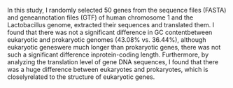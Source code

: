 In this study, I randomly selected 50 genes from the sequence files (FASTA) and geneannotation files (GTF) of human chromosome 1 and the Lactobacillus genome, extracted their sequences and translated them. I found that there was not a significant difference in GC contentbetween eukaryotic and prokaryotic genomes (43.08% vs. 36.44%), although eukaryotic geneswere much longer than prokaryotic genes, there was not such a significant difference inprotein-coding length. Furthermore, by analyzing the translation level of gene DNA sequences, I found that there was a huge difference between eukaryotes and prokaryotes, which is closelyrelated to the structure of eukaryotic genes.
